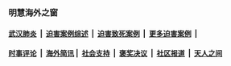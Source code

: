 
### 明慧海外之窗

####  [武汉肺炎](indexes/365.md?t=06151101) &nbsp;|&nbsp;  [迫害案例综述](indexes/328.md?t=06151101) &nbsp;|&nbsp; [迫害致死案例](indexes/277.md?t=06151101)  &nbsp;|&nbsp; [更多迫害案例](indexes/81.md?t=06151101)  &nbsp;|&nbsp; 
####  [时事评论](indexes/19.md?t=06151101) &nbsp;|&nbsp; [海外简讯](indexes/245.md?t=06151101)&nbsp;|&nbsp;  [社会支持](indexes/140.md?t=06151101) &nbsp;|&nbsp; [褒奖决议](indexes/282.md?t=06151101) &nbsp;|&nbsp; [社区报道](indexes/91.md?t=06151101)  &nbsp;|&nbsp; [天人之间](indexes/78.md?t=06151101) 

